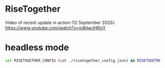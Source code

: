 # RiseTogether

Video of recent update in action (12 September 2025): https://www.youtube.com/watch?v=odbIwJH6IcY


# headless mode

```bash
set RISETOGETHER_CONFIG (cat ./risetogether_config.json) && RISETOGETHER_CONFIG=$RISETOGETHER_CONFIG flutter -dmacos run --dart-define=APP_MODE=headless_server  --release --no-pub
```
